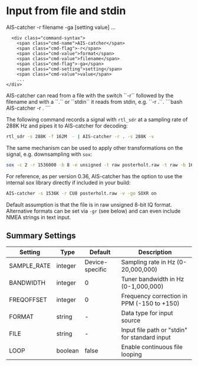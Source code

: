 # Input from file and stdin
<div class="command-container">
      <div class="command-syntax">
        <span class="cmd-name">AIS-catcher</span>
        <span class="cmd-flag">-r</span>
        <span class="cmd-value">filename</span>
        <span class="cmd-flag">-ga</span>
        [<span class="cmd-setting">setting</span> <span class="cmd-value">value</span>]
        ...
    </div>

      <div class="command-syntax">
        <span class="cmd-name">AIS-catcher</span>
        <span class="cmd-flag">-r</span>
        <span class="cmd-value">format</span>
        <span class="cmd-value">filename</span>
        <span class="cmd-flag">-ga</span>
        <span class="cmd-setting">setting</span>
        <span class="cmd-value">value</span>
        ...
    </div>

</div>
AIS-catcher can read from a file with the switch ``-r`` followed by the filename and with a ``.`` or ``stdin`` it reads from stdin, e.g. ``-r .``.
```bash
AIS-catcher -r .
```

 The following command records a signal with ```rtl_sdr``` at a sampling rate of 288K Hz and pipes it to AIS-catcher for decoding:
```bash
rtl_sdr -s 288K -f 162M  - | AIS-catcher -r . -s 288K -v
```
The same mechanism can be used to apply other transformations on the signal, e.g. downsampling with ``sox``:
```bash
sox -c 2 -r 1536000 -b 8 -e unsigned -t raw posterholt.raw -t raw -b 16 -e signed -r 96000 - |AIS-catcher -s 96K -r CS16 . -v
```
For reference, as per version 0.36, AIS-catcher has the option to use the internal sox library directly if included in your build:
```bash
AIS-catcher -s 1536K -r CU8 posterholt.raw -v -go SOXR on 
```
Default assumption is that the file is in raw unsigned 8-bit IQ format. Alternative formats can be set via `-gr` (see below) and can even include NMEA strings in text input. 

## Summary Settings

| Setting | Type | Default | Description |
|---------|------|---------|-------------|
| <span class="cmd-setting">SAMPLE_RATE</span> | integer | <span class="cmd-value">Device-specific</span> | Sampling rate in Hz (0-20,000,000) |
| <span class="cmd-setting">BANDWIDTH</span> | integer | <span class="cmd-value">0</span> | Tuner bandwidth in Hz (0-1,000,000) |
| <span class="cmd-setting">FREQOFFSET</span> | integer | <span class="cmd-value">0</span> | Frequency correction in PPM (-150 to +150) |  
| <span class="cmd-setting">FORMAT</span> | string | <span class="cmd-value">-</span> | Data type for input source |
| <span class="cmd-setting">FILE</span> | string | <span class="cmd-value">-</span> | Input file path or "stdin" for standard input |
| <span class="cmd-setting">LOOP</span> | boolean | <span class="cmd-value">false</span> | Enable continuous file looping |